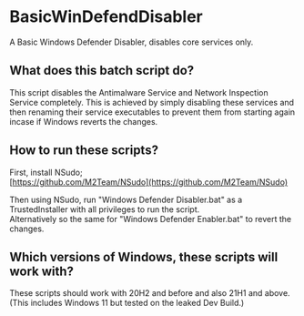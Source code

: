 # BasicWinDefendDisabler
A Basic Windows Defender Disabler, disables core services only.
## What does this batch script do?
This script disables the Antimalware Service and Network Inspection Service completely. This is achieved by simply disabling these services and then renaming their service executables to prevent them from starting again incase if Windows reverts the changes.

## How to run these scripts?
First, install NSudo;   
[https://github.com/M2Team/NSudo](https://github.com/M2Team/NSudo)

Then using NSudo, run "Windows Defender Disabler.bat" as a TrustedInstaller with all privileges to run the script.  
Alternatively so the same for "Windows Defender Enabler.bat" to revert the changes.

## Which versions of Windows, these scripts will work with?
These scripts should work with 20H2 and before and also 21H1 and above.  
(This includes Windows 11 but tested on the leaked Dev Build.)
